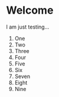 # Welcome

I am just testing...

1. One
2. Two
3. Three
4. Four
5. Five
6. Six
7. Seven
8. Eight
9. Nine